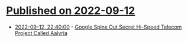 # [Published on 2022-09-12](index.md)

* [2022-09-12, 22:40:00](https://tech.slashdot.org/story/22/09/12/2110259/google-spins-out-secret-hi-speed-telecom-project-called-aalyria?utm_source=rss1.0mainlinkanon&utm_medium=feed) - [Google Spins Out Secret Hi-Speed Telecom Project Called Aalyria](https://tech.slashdot.org/story/22/09/12/2110259/google-spins-out-secret-hi-speed-telecom-project-called-aalyria?utm_source=rss1.0mainlinkanon&utm_medium=feed)
